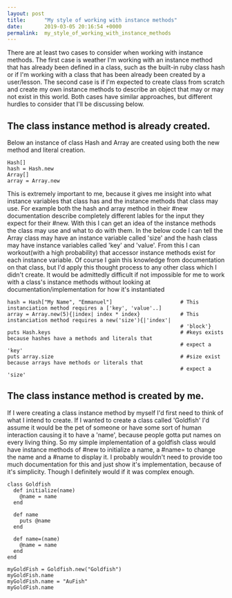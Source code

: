 ```yaml
---
layout: post
title:      "My style of working with instance methods"
date:       2019-03-05 20:16:54 +0000
permalink:  my_style_of_working_with_instance_methods
---
```


There are at least two cases to consider when working with instance methods. The first case is weather I'm working with an instance method that has already been defined in a class, such as the built-in ruby class hash or if I'm working with a class that has been already been created by a user/lesson. The second case is if I'm expected to create class from scratch and create my own instance methods to describe an object that may or may not exist in this world. Both cases have similar approaches, but different hurdles to consider that I'll be discussing below.

## The class instance method is already created.
Below an instance of class Hash and Array are created using both the new method and literal creation.
```
Hash[]
hash = Hash.new
Array[]
array = Array.new
```
This is extremely important to me, because it gives me insight into what instance variables that class has and the instance methods that class may use. For example both the hash and array method in their #new documentation describe completely different lables for the input they expect for their #new. With this I can get an idea of the instance methods the class may use and what to do with them. In the below code I can tell the Array class may have an instance variable called 'size' and the hash class may have instance variables called 'key' and 'value'. From this I can workout(with a high probability) that accessor instance methods exist for each instance variable. Of course I gain this knowledge from documentation on that class, but I'd apply this thought process to any other class which I didn't create. It would be admittedly difficult if not impossible for me to work with a class's instance methods without looking at documentation/implementation for how it's instantiated
```
hash = Hash["My Name", "Emmanuel"]                      # This instanciation method requires a ['key', 'value'..]
array = Array.new(5){|index| index * index}             # This instanciation method requires a new('size'){|'index'| 
                                                        # 'block'}
puts Hash.keys                                          # #keys exists because hashes have a methods and literals that 
                                                        # expect a 'key' 
puts array.size                                         # #size exist because arrays have methods or literals that 
                                                        # expect a 'size'
```
## The class instance method is created by me.
If I were creating a class instance method by myself I'd first need to think of what I intend to create. If I wanted to create a class called 'Goldfish' I'd assume it would be the pet of someone or have some sort of human interaction causing it to have a 'name', because people gotta put names on every living thing. So my simple implementation of a goldfish class would have instance methods of #new to initialize a name, a #name= to change the name and a #name to display it. I probably wouldn't need to provide too much documentation for this and just show it's implementation, because of it's simplicity. Though I definitely would if it was complex enough.
```
class Goldfish
  def initialize(name)
    @name = name
  end
  
  def name
    puts @name
  end

  def name=(name)
    @name = name
  end
end

myGoldFish = Goldfish.new("Goldfish")
myGoldFish.name
myGoldFish.name = "AuFish"
myGoldFish.name
```
